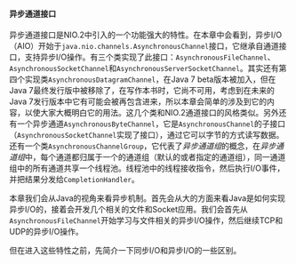 #### 异步通道接口

异步通道接口是NIO.2中引入的一个功能强大的特性。在本章中会看到，异步I/O（AIO）开始于`java.nio.channels.AsynchronousChannel`接口，它继承自通道接口，支持异步I/O操作。有三个类实现了此接口：`AsynchronousFileChannel`、`AsynchronousSocketChannel`和`AsynchronousServerSocketChannel`。其实还有第四个实现类`AsynchronousDatagramChannel`，在Java 7 beta版本被加入，但在Java 7最终发行版中被移除了，在写作本书时，它尚不可用，考虑到在未来的Java 7发行版本中它有可能会被再包含进来，所以本章会简单的涉及到它的内容，以使大家大概明白它的用法。这几个类和NIO.2通道接口的风格类似。另外还有一个异步通道`AsynchronousByteChannel`，它是`AsynchronousChannel`的子接口（`AsynchronousSocketChannel`实现了接口），通过它可以字节的方式读写数据。还有一个类`AsynchronousChannelGroup`，它代表了*异步通道组*的概念，在*异步通道组*中，每个通道都归属于一个的通道组（默认的或者指定的通道组），同一通道组中的所有通道共享一个线程池。线程池中的线程接收指令，然后执行I/O事件，并把结果分发给`CompletionHandler`。

本章我们会从Java的视角来看异步机制。首先会从大的方面来看Java是如何实现异步I/O的，接着会开发几个相关的文件和Socket应用。我们会首先从`AsynchronousFileChannel`开始学习与文件相关的异步I/O操作，然后继续TCP和UDP的异步I/O操作。

但在进入这些特性之前，先简介一下同步I/O和异步I/O的一些区别。